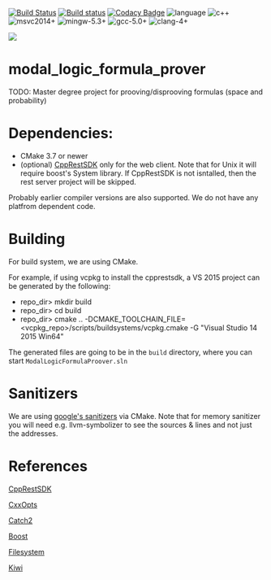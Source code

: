 [![Build Status](https://travis-ci.com/Anton94/modal_logic_formula_prover.svg?branch=master)](https://travis-ci.com/Anton94/modal_logic_formula_prover)
[![Build status](https://ci.appveyor.com/api/projects/status/0bjq49fxgpb66jkn?svg=true)](https://ci.appveyor.com/project/Anton94/modal-logic-formula-prover)
[![Codacy Badge](https://api.codacy.com/project/badge/Grade/e0c037d7e81d4c9fadef114d0a0bb534)](https://www.codacy.com/manual/Anton94/modal_logic_formula_prover?utm_source=github.com&amp;utm_medium=referral&amp;utm_content=Anton94/modal_logic_formula_prover&amp;utm_campaign=Badge_Grade)
![language](https://img.shields.io/badge/language-c++-blue.svg) ![c++](https://img.shields.io/badge/std-c++14-blue.svg)
![msvc2014+](https://img.shields.io/badge/MSVC-2014+-ff69b4.svg) ![mingw-5.3+](https://img.shields.io/badge/MINGW-5.3+-ff69b4.svg) 
![gcc-5.0+](https://img.shields.io/badge/GCC-5.0+-ff69b4.svg) ![clang-4+](https://img.shields.io/badge/CLANG-4+-ff69b4.svg)

[![](https://codescene.io/projects/5855/status.svg)](https://codescene.io/projects/5855/jobs/latest-successful/results)

# modal_logic_formula_prover
TODO: Master degree project for prooving/disprooving formulas (space and probability)

# Dependencies:
- CMake 3.7 or newer
- (optional) [CppRestSDK](https://github.com/microsoft/cpprestsdk) only for the web client. Note that for Unix it will require boost's System library. If CppRestSDK is not isntalled, then the rest server project will be skipped.

Probably earlier compiler versions are also supported. We do not have any platfrom dependent code.

# Building
For build system, we are using CMake.

For example, if using vcpkg to install the cpprestsdk, a VS 2015 project can be generated by the following:
- repo_dir> mkdir build
- repo_dir> cd build
- repo_dir> cmake .. -DCMAKE_TOOLCHAIN_FILE=<vcpkg_repo>/scripts/buildsystems/vcpkg.cmake -G "Visual Studio 14 2015 Win64"

The generated files are going to be in the `build` directory, where you can start `ModalLogicFormulaProover.sln`

# Sanitizers
We are using [google's sanitizers](https://github.com/google/sanitizers) via CMake.
Note that for memory sanitizer you will need e.g. llvm-symbolizer to see the sources & lines and not just the addresses.

# References
[CppRestSDK](https://github.com/microsoft/cpprestsdk) 

[CxxOpts](https://github.com/jarro2783/cxxopts)

[Catch2](https://github.com/catchorg/Catch2)

[Boost](https://www.boost.org/)

[Filesystem](https://github.com/gulrak/filesystem/blob/master/include/ghc/filesystem.hpp)

[Kiwi](https://github.com/nucleic/kiwi)
